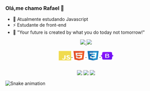 ### Olá,me chamo Rafael 👋

- 🔭 Atualmente estudando Javascript
-  ⚡  Estudante de front-end
- 🚀 "Your future is created by what you do today not tomorrow!"

<div align="center">
  <a href="https://github.com/rafap19">
  <img height="180em" src="https://github-readme-stats.vercel.app/api?username=rafap19&show_icons=true&theme=dark&include_all_commits=true&count_private=true"/>
  <img height="180em" src="https://github-readme-stats.vercel.app/api/top-langs/?username=rafap19&layout=compact&langs_count=7&theme=dark"/>
</div>
<div style="display: inline_block" align = center><br>
  <img align="center" alt="Rafael-Js" height="30" width="40" src="https://raw.githubusercontent.com/devicons/devicon/master/icons/javascript/javascript-plain.svg">
  <img align="center" alt="Rafael-HTML" height="30" width="40" src="https://raw.githubusercontent.com/devicons/devicon/master/icons/html5/html5-original.svg">
  <img align="center" alt="Rafael-CSS" height="30" width="40" src="https://raw.githubusercontent.com/devicons/devicon/master/icons/css3/css3-original.svg">
  <img align="center" alt="Rafael-Bootstrap" height="30" width="40" src="https://raw.githubusercontent.com/devicons/devicon/master/icons/bootstrap/bootstrap-original.svg">
</div>
  
  ##
 
<div align = center> 
  <a href="https://www.youtube.com/channel/UCiKx1XwqqEuhj323zV37Xcg/featured" target="_blank"><img src="https://img.shields.io/badge/YouTube-FF0000?style=for-the-badge&logo=youtube&logoColor=white" target="_blank"></a>
  <a href="https://www.instagram.com/rafads16/" target="_blank"><img src="https://img.shields.io/badge/-Instagram-%23E4405F?style=for-the-badge&logo=instagram&logoColor=white" target="_blank"></a>
  <a href="https://www.linkedin.com/in/rafael-sousa-147b4318b/" target="_blank"><img src="https://img.shields.io/badge/-LinkedIn-%230077B5?style=for-the-badge&logo=linkedin&logoColor=white" target="_blank"></a> 

</div>
  
 ![Snake animation](https://github.com/rafap19/rafap19/blob/output/github-contribution-grid-snake.svg)

